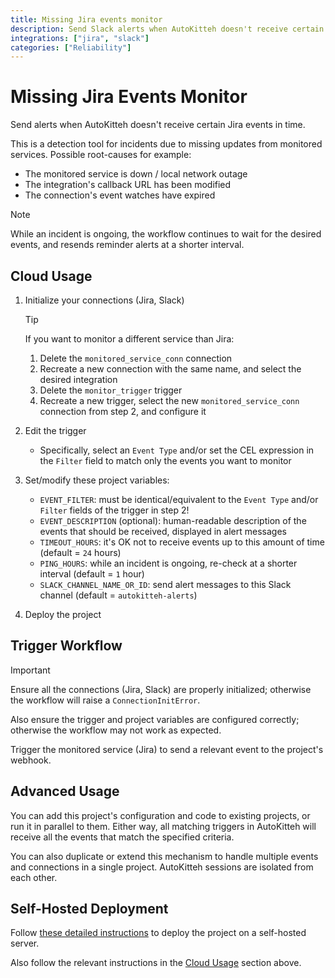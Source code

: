 ```yaml
---
title: Missing Jira events monitor
description: Send Slack alerts when AutoKitteh doesn't receive certain Jira events in time
integrations: ["jira", "slack"]
categories: ["Reliability"]
---
```


# Missing Jira Events Monitor

Send alerts when AutoKitteh doesn't receive certain Jira events in time.

This is a detection tool for incidents due to missing updates from monitored services. Possible root-causes for example:

- The monitored service is down / local network outage
- The integration's callback URL has been modified
- The connection's event watches have expired

> [!NOTE]
> While an incident is ongoing, the workflow continues to wait for the desired events, and resends reminder alerts at a shorter interval.

## Cloud Usage

1. Initialize your connections (Jira, Slack)

   > [!TIP]
   > If you want to monitor a different service than Jira:
   >
   > 1. Delete the `monitored_service_conn` connection
   > 2. Recreate a new connection with the same name, and select the desired integration
   > 3. Delete the `monitor_trigger` trigger
   > 4. Recreate a new trigger, select the new `monitored_service_conn` connection from step 2, and configure it

2. Edit the trigger

   - Specifically, select an `Event Type` and/or set the CEL expression in the `Filter` field to match only the events you want to monitor

3. Set/modify these project variables:

   - `EVENT_FILTER`: must be identical/equivalent to the `Event Type` and/or `Filter` fields of the trigger in step 2!
   - `EVENT_DESCRIPTION` (optional): human-readable description of the events that should be received, displayed in alert messages
   - `TIMEOUT_HOURS`: it's OK not to receive events up to this amount of time (default = `24` hours)
   - `PING_HOURS`: while an incident is ongoing, re-check at a shorter interval (default = `1` hour)
   - `SLACK_CHANNEL_NAME_OR_ID`: send alert messages to this Slack channel (default = `autokitteh-alerts`)

4. Deploy the project

## Trigger Workflow

> [!IMPORTANT]
> Ensure all the connections (Jira, Slack) are properly initialized; otherwise the workflow will raise a `ConnectionInitError`.
>
> Also ensure the trigger and project variables are configured correctly; otherwise the workflow may not work as expected.

Trigger the monitored service (Jira) to send a relevant event to the project's webhook.

## Advanced Usage

You can add this project's configuration and code to existing projects, or run it in parallel to them. Either way, all matching triggers in AutoKitteh will receive all the events that match the specified criteria.

You can also duplicate or extend this mechanism to handle multiple events and connections in a single project. AutoKitteh sessions are isolated from each other.

## Self-Hosted Deployment

Follow [these detailed instructions](https://docs.autokitteh.com/get_started/deployment) to deploy the project on a self-hosted server.

Also follow the relevant instructions in the [Cloud Usage](#cloud-usage) section above.
